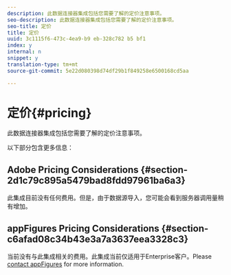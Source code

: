 ```yaml
---
description: 此数据连接器集成包括您需要了解的定价注意事项。
seo-description: 此数据连接器集成包括您需要了解的定价注意事项。
seo-title: 定价
title: 定价
uuid: 3c1115f6-473c-4ea9-b9 eb-328c782 b5 bf1
index: y
internal: n
snippet: y
translation-type: tm+mt
source-git-commit: 5e22d080398d74df29b1f849258e6500168cd5aa

---
```



# 定价{#pricing}

此数据连接器集成包括您需要了解的定价注意事项。

以下部分包含更多信息：

## Adobe Pricing Considerations {#section-2d1c79c895a5479bad8fdd97961ba6a3}

此集成目前没有任何费用。但是，由于数据源导入，您可能会看到服务器调用量稍有增加。

## appFigures Pricing Considerations {#section-c6afad08c34b43e3a7a3637eea3328c3}

当前没有与此集成相关的费用。此集成当前仅适用于Enterprise客户。Please [contact appFigures](https://appfigures.com/support/contact) for more information.
